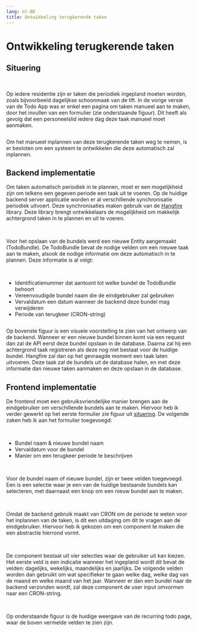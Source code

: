```yaml
---
lang: nl-BE
title: Ontwikkeling terugkerende taken
---
```


# Ontwikkeling terugkerende taken

## Situering
<br>

Op iedere residentie zijn er taken die periodiek ingepland moeten worden, zoals bijvoorbeeld dagelijkse schoonmaak van de lift. In de vorige versie van de Todo App was er enkel een pagina om taken manueel aan te maken, door het invullen van een formulier (zie onderstaande figuur). Dit heeft als gevolg dat een personeelslid iedere dag deze taak manueel moet aanmaken. 

<Image
    light="/img/Light/CreateTodo.png"
    light_mobile="/img/Light/CreateTodoMobile.png"
    dark="/img/Dark/CreateTodoDark.png"
    dark_mobile="/img/Dark/CreateTodoMobileDark.png"
/>

Om het manueel inplannen van deze terugkerende taken weg te nemen, is er besloten om een systeem te ontwikkelen die deze automatisch zal inplannen.

## Backend implementatie

Om taken automatisch periodiek in te plannen, moet er een mogelijkheid zijn om telkens een gegeven periode een taak uit te voeren. Op de huidige backend server applicatie worden er al verschillende synchronisatie periodiek uitvoert. Deze synchronisaties maken gebruik van de [Hangfire]() library. Deze library brengt ontwikkelaars de mogelijkheid om makkelijk achtergrond taken in te plannen en uit te voeren. 

<br>

Voor het opslaan van de bundels werd een nieuwe Entity aangemaakt (TodoBundle). De TodoBundle bevat de nodige velden om een nieuwe taak aan te maken, alsook de nodige informatie om deze automatisch in te plannen. Deze informatie is al volgt: 

<br>

- Identificatienummer dat aantoont tot welke bundel de TodoBundle behoort 
- Vereenvoudigde bundel naam die de eindgebruiker zal gebruiken 
- Vervaldatum een datum wanneer de backend deze bundel mag verwijderen 
- Periode van terugkeer (CRON-string) 

<Image
    light="/img/Schemas/RecurringTodo.png"
    dark="/img/Schemas/RecurringTodoDark.png"
/>

Op bovenste figuur is een visuele voorstelling te zien van het ontwerp van de backend. Wanneer er een nieuwe bundel binnen komt via een request dan zal de API eerst deze bundel opslaan in de database. Daarna zal hij een achtergrond taak registreren als deze nog niet bestaat voor de huidige bundel. Hangfire zal dan op het gevraagde moment een taak laten uitvoeren. Deze taak zal de bundels uit de database halen, en met deze informatie dan nieuwe taken aanmaken en deze opslaan in de database. 

## Frontend implementatie

De frontend moet een gebruiksvriendelijke manier brengen aan de eindgebruiker om verschillende bundels aan te maken. Hiervoor heb ik verder gewerkt op het eerste formulier zie figuur uit [situering](#situering). De volgende zaken heb ik aan het formulier toegevoegd: 

<br>

- Bundel naam & nieuwe bundel naam 
- Vervaldatum voor de bundel 
- Manier om een terugkeer periode te beschrijven 

<br>

Voor de bundel naam of nieuwe bundel, zijn er twee velden toegevoegd. Een is een selectie waar je een van de huidige bestaande bundels kan selecteren, met daarnaast een knop om een nieuw bundel aan te maken. 

<br>

Omdat de backend gebruik maakt van CRON om de periode te weten voor het inplannen van de taken, is dit een uitdaging om dit te vragen aan de eindgebruiker. Hiervoor heb ik gekozen om een component te maken die een abstractie hierrond vormt.  

<br>

De component bestaat uit vier selecties waar de gebruiker uit kan kiezen. Het eerste veld is een indicatie wanneer het ingepland wordt dit bevat de velden: dagelijks, wekelijks, maandelijks en jaarlijks. De volgende velden worden dan gebruikt om wat specifieker te gaan welke dag, welke dag van de maand en welke maand van het jaar. Wanneer er dan een bundel naar de backend verzonden wordt, zal deze component de user input omvormen naar een CRON-string. 

<br>

Op onderstaande figuur is de huidige weergave van de recurring todo page, waar de boven vermelde velden te zien zijn. 

<Image
    light="/img/Light/CreateRecurringTodo.png"
    light_mobile="/img/Light/CreateRecurringTodoMobile.png"
    dark="/img/Dark/CreateRecurringTodoDark.png"
    dark_mobile="/img/Dark/CreateRecurringTodoMobileDark.png"
/>

